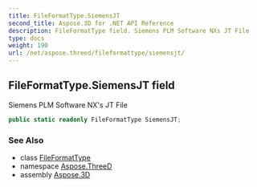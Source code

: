 ```yaml
---
title: FileFormatType.SiemensJT
second_title: Aspose.3D for .NET API Reference
description: FileFormatType field. Siemens PLM Software NXs JT File
type: docs
weight: 190
url: /net/aspose.threed/fileformattype/siemensjt/
---
```

## FileFormatType.SiemensJT field

Siemens PLM Software NX's JT File

```csharp
public static readonly FileFormatType SiemensJT;
```

### See Also

* class [FileFormatType](../)
* namespace [Aspose.ThreeD](../../fileformattype/)
* assembly [Aspose.3D](../../../)


